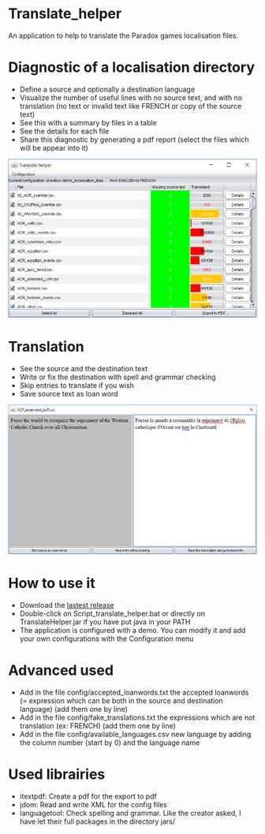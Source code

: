 # Translate_helper
An application to help to translate the Paradox games localisation files.

# Diagnostic of a localisation directory
* Define a source and optionally a destination language
* Visualize the number of useful lines with no source text, and with no translation (no text or invalid text like FRENCH or copy of the source text)
* See this with a summary by files in a table
* See the details for each file
* Share this diagnostic by generating a pdf report (select the files which will be appear into it)

![alt text](Diagnostic.png)

# Translation
* See the source and the destination text
* Write or fix the destination with spell and grammar checking
* Skip entries to translate if you wish
* Save source text as loan word

![alt text](Translation.png)

# How to use it
* Download the [lastest release](https://github.com/NicolasGrosjean/Translate_helper/releases)
* Double-click on Script_translate_helper.bat or directly on TranslateHelper.jar if you have put java in your PATH
* The application is configured with a demo. You can modify it and add your own configurations with the Configuration menu

# Advanced used
* Add in the file config/accepted_loanwords.txt the accepted loanwords (= expression which can be both in the source and destination language) (add them one by line)
* Add in the file config/fake_translations.txt the expressions which are not translation (ex: FRENCH) (add them one by line)
* Add in the file config/available_languages.csv new language by adding the column number (start by 0) and the language name

# Used librairies
* itextpdf: Create a pdf for the export to pdf
* jdom: Read and write XML for the config files
* languagetool: Check spelling and grammar. Like the creator asked, I have let their full packages in the directory jars/